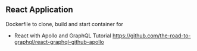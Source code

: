 ## React Application

Dockerfile to clone, build and start container for 
* React with Apollo and GraphQL Tutorial
https://github.com/the-road-to-graphql/react-graphql-github-apollo